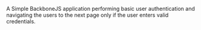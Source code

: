 A Simple BackboneJS application performing basic user authentication and navigating the users to the next page only if the user enters valid credentials.